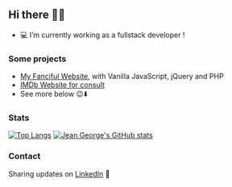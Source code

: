 ## Hi there 👋😄

- 💻 I’m currently working as a fullstack developer !

### Some projects 
- [My Fanciful Website](http://jeangeorge.tk/), with Vanilla JavaScript, jQuery and PHP
- [IMDb Website for consult](https://ibd-movie-lens-frontend.herokuapp.com/#/filmes)
- See more below 😉⬇️

### Stats
[![Top Langs](https://github-readme-stats.vercel.app/api/top-langs/?username=jeanGeorge&layout=compact&theme=dark&count_private=true)](https://github.com/anuraghazra/github-readme-stats) 
[![Jean George's GitHub stats](https://github-readme-stats.vercel.app/api?username=jeanGeorge&count_private=true&show_icons=true&theme=dark&include_all_commits=true&hide_title=true)](https://github.com/anuraghazra/github-readme-stats)



### Contact
Sharing updates on <a href="https://www.linkedin.com/in/jean-george/">LinkedIn</a> 💼
